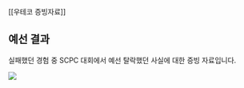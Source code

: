 [[우테코 증빙자료]]
## 예선 결과

실패했던 경험 중 SCPC 대회에서 예선 탈락했던 사실에 대한 증빙 자료입니다.

![](https://i.imgur.com/OjZpGZC.png)
